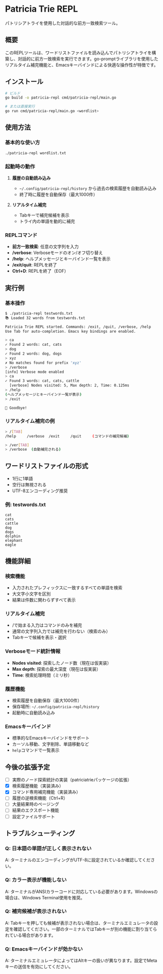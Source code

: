# Patricia Trie REPL

パトリシアトライを使用した対話的な前方一致検索ツール。

## 概要

このREPLツールは、ワードリストファイルを読み込んでパトリシアトライを構築し、対話的に前方一致検索を実行できます。go-promptライブラリを使用したリアルタイム補完機能と、Emacsキーバインドによる快適な操作性が特徴です。

## インストール

```bash
# ビルド
go build -o patricia-repl cmd/patricia-repl/main.go

# または直接実行
go run cmd/patricia-repl/main.go <wordlist>
```

## 使用方法

### 基本的な使い方

```bash
./patricia-repl wordlist.txt
```

### 起動時の動作

1. **履歴の自動読み込み**
   - `~/.config/patricia-repl/history` から過去の検索履歴を自動読み込み
   - 終了時に履歴を自動保存（最大1000件）

2. **リアルタイム補完**
   - Tabキーで補完候補を表示
   - トライ内の単語を動的に補完

### REPLコマンド

- **前方一致検索**: 任意の文字列を入力
- **/verbose**: Verboseモードのオン/オフ切り替え
- **/help**: ヘルプメッセージとキーバインド一覧を表示
- **/exit/quit**: REPLを終了
- **Ctrl+D**: REPLを終了（EOF）

## 実行例

### 基本操作

```bash
$ ./patricia-repl testwords.txt
📚 Loaded 32 words from testwords.txt

Patricia Trie REPL started. Commands: /exit, /quit, /verbose, /help
Use Tab for auto-completion. Emacs key bindings are enabled.

> ca
✓ Found 2 words: cat, cats
> dog
✓ Found 2 words: dog, dogs
> xyz
✗ No matches found for prefix 'xyz'
> /verbose
[info] Verbose mode enabled
> ca
✓ Found 3 words: cat, cats, cattle
  [verbose] Nodes visited: 5, Max depth: 2, Time: 0.125ms
> /help
(ヘルプメッセージとキーバインド一覧が表示)
> /exit

👋 Goodbye!
```

### リアルタイム補完の例

```bash
> /[TAB]
/help     /verbose  /exit     /quit     (コマンドの補完候補)

> /ver[TAB]
> /verbose  (自動補完される)
```

## ワードリストファイルの形式

- 1行に1単語
- 空行は無視される
- UTF-8エンコーディング推奨

### 例: testwords.txt

```text
cat
cats
cattle
dog
dogs
dolphin
elephant
eagle
```

## 機能詳細

### 検索機能
- 入力されたプレフィックスに一致するすべての単語を検索
- 大文字小文字を区別
- 結果は件数に関わらずすべて表示

### リアルタイム補完
- /で始まる入力はコマンドのみを補完
- 通常の文字列入力では補完を行わない（検索のみ）
- Tabキーで候補を表示・選択

### Verboseモード統計情報
- **Nodes visited**: 探索したノード数（現在は仮実装）
- **Max depth**: 探索の最大深度（現在は仮実装）
- **Time**: 検索処理時間（ミリ秒）

### 履歴機能
- 検索履歴を自動保存（最大1000件）
- 保存場所: `~/.config/patricia-repl/history`
- 起動時に自動読み込み

### Emacsキーバインド
- 標準的なEmacsキーバインドをサポート
- カーソル移動、文字削除、単語移動など
- `help`コマンドで一覧表示

## 今後の拡張予定

- [ ] 実際のノード探索統計の実装（patriciatrieパッケージの拡張）
- [x] 検索履歴機能（実装済み）
- [x] コマンド専用補完機能（実装済み）
- [ ] 履歴の逆検索機能（Ctrl+R）
- [ ] 大量結果時のページング
- [ ] 結果のエクスポート機能
- [ ] 設定ファイルサポート

## トラブルシューティング

### Q: 日本語の単語が正しく表示されない
A: ターミナルのエンコーディングがUTF-8に設定されているか確認してください。

### Q: カラー表示が機能しない
A: ターミナルがANSIカラーコードに対応している必要があります。Windowsの場合は、Windows Terminal使用を推奨。

### Q: 補完候補が表示されない
A: Tabキーを押しても候補が表示されない場合は、ターミナルエミュレータの設定を確認してください。一部のターミナルではTabキーが別の機能に割り当てられている場合があります。

### Q: Emacsキーバインドが効かない
A: ターミナルエミュレータによってはAltキーの扱いが異なります。設定でMetaキーの送信を有効にしてください。